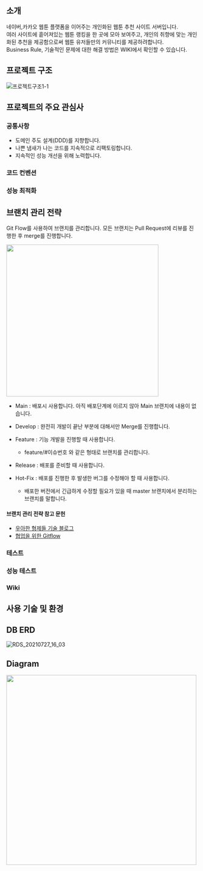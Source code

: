 ## 소개

네이버,카카오 웹툰 플랫폼을 이어주는 개인화된 웹툰 추천 사이트 서버입니다.<br>
여러 사이트에 흩어져있는 웹툰 랭킹을 한 곳에 모아 보여주고, 개인의 취향에 맞는 개인화된 추천을 제공함으로써 웹툰 유저들만의 커뮤니티를 제공하려합니다.<br>
Business Rule, 기술적인 문제에 대한 해결 방법은 WIKI에서 확인할 수 있습니다.

## 프로젝트 구조
![프로젝트구조1-1](https://user-images.githubusercontent.com/50096655/129481950-9975cd7d-0850-4621-abb3-c7e378b05dc6.JPG)


## 프로젝트의 주요 관심사

### 공통사항

- 도메인 주도 설계(DDD)를 지향합니다.
- 나쁜 냄새가 나는 코드를 지속적으로 리팩토링합니다.
- 지속적인 성능 개선을 위해 노력합니다.

### 코드 컨벤션

### 성능 최적화

## 브랜치 관리 전략

Git Flow를 사용하여 브랜치를 관리합니다. 모든 브랜치는 Pull Request에 리뷰를 진행한 후 merge를 진행합니다.

<img src="https://user-images.githubusercontent.com/50096655/128598662-8bc629d9-0c35-415b-90ca-317f07f17b29.png" width="400px" height=auto>



- Main : 배포시 사용합니다. 아직 배포단계에 이르지 않아 Main 브랜치에 내용이 없습니다.
- Develop : 완전히 개발이 끝난 부분에 대해서만 Merge를 진행합니다.
- Feature : 기능 개발을 진행할 때 사용합니다.
    - feature/#이슈번호 와 같은 형태로 브랜치를 관리합니다.

- Release : 배포를 준비할 때 사용합니다.
- Hot-Fix : 배포를 진행한 후 발생한 버그를 수정해야 할 때 사용합니다.
    - 배포한 버전에서 긴급하게 수정할 필요가 있을 때 master 브랜치에서 분리하는 브랜치를 말합니다.

#### 브랜치 관리 전략 참고 문헌

- [우아한 형제들 기술 블로그](http://woowabros.github.io/experience/2017/10/30/baemin-mobile-git-branch-strategy.html)
- [협업을 위한 Gitflow](https://overcome-the-limits.tistory.com/entry/%ED%98%91%EC%97%85-%ED%98%91%EC%97%85%EC%9D%84-%EC%9C%84%ED%95%9C-Git-Flow-%EC%84%A4%EC%A0%95%ED%95%98%EA%B8%B0)

### 테스트

### 성능 테스트

### Wiki

## 사용 기술 및 환경

## DB ERD
![RDS_20210727_16_03](https://user-images.githubusercontent.com/50096655/128598705-e5638fba-6b30-4709-8a31-d8a2e1caeb00.png)

## Diagram

<img src="https://user-images.githubusercontent.com/50096655/129123676-c567f6f6-99af-422b-8436-aa2b0866c6dd.png" width="500px" height=auto>

